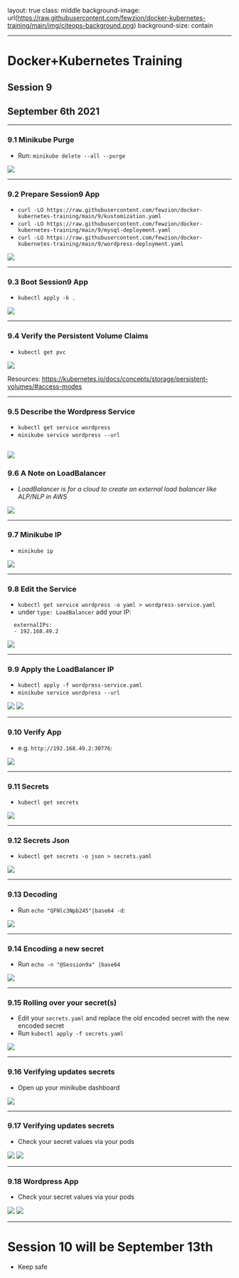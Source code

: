 layout: true
class: middle
background-image: url(https://raw.githubusercontent.com/fewzion/docker-kubernetes-training/main/img/citeops-background.png)
background-size: contain

---

# Docker+Kubernetes Training
## Session 9
## September 6th 2021

---

### 9.1 Minikube Purge

- Run: `minikube delete --all --purge`

![](https://raw.githubusercontent.com/fewzion/docker-kubernetes-training/main/img/k8s.minikube.purge.png)

---

### 9.2 Prepare Session9 App

- `curl -LO https://raw.githubusercontent.com/fewzion/docker-kubernetes-training/main/9/kustomization.yaml`
- `curl -LO https://raw.githubusercontent.com/fewzion/docker-kubernetes-training/main/9/mysql-deployment.yaml`
- `curl -LO https://raw.githubusercontent.com/fewzion/docker-kubernetes-training/main/9/wordpress-deployment.yaml`

![](https://raw.githubusercontent.com/fewzion/docker-kubernetes-training/main/img/k8s.wordpress.curl.png)

---

### 9.3 Boot Session9 App

- `kubectl apply -k .`

![](https://raw.githubusercontent.com/fewzion/docker-kubernetes-training/main/img/k8s.wordpress.apply.png)

---

### 9.4 Verify the Persistent Volume Claims

- `kubectl get pvc`

![](https://raw.githubusercontent.com/fewzion/docker-kubernetes-training/main/img/k8s.wordpress.pvc.png)


Resources: https://kubernetes.io/docs/concepts/storage/persistent-volumes/#access-modes

---

### 9.5 Describe the Wordpress Service

- `kubectl get service wordpress`
- `minikube service wordpress --url`


![](https://raw.githubusercontent.com/fewzion/docker-kubernetes-training/main/img/k8s.wordpress.url.png)
---

### 9.6 A Note on LoadBalancer

- *LoadBalancer is for a cloud to create an external load balancer like ALP/NLP in AWS*

![](https://raw.githubusercontent.com/fewzion/docker-kubernetes-training/main/img/k8s.wordpress.externalip.pending.png)

---

### 9.7 Minikube IP

- `minikube ip`

![](https://raw.githubusercontent.com/fewzion/docker-kubernetes-training/main/img/k8s.minikube.ip.png)

---

### 9.8 Edit the Service

- `kubectl get service wordpress -o yaml > wordpress-service.yaml`
- under `type: LoadBalancer` add your IP:

```
  externalIPs:
  - 192.168.49.2
```

![](https://raw.githubusercontent.com/fewzion/docker-kubernetes-training/main/img/k8s.wordpress.externalip.png)

---

### 9.9 Apply the LoadBalancer IP

- `kubectl apply -f wordpress-service.yaml`
- `minikube service wordpress --url`

![](https://raw.githubusercontent.com/fewzion/docker-kubernetes-training/main/img/k8s.wordpress.externalip.apply.png)
![](https://raw.githubusercontent.com/fewzion/docker-kubernetes-training/main/img/k8s.wordpress.ip.png)

---

### 9.10 Verify App

- e.g. `http://192.168.49.2:30776`:

![](https://raw.githubusercontent.com/fewzion/docker-kubernetes-training/main/img/k8s.wordpress.open.png)

---

### 9.11 Secrets

- `kubectl get secrets`

![](https://raw.githubusercontent.com/fewzion/docker-kubernetes-training/main/img/k8s.wordpress.secrets.png)

---

### 9.12 Secrets Json

- `kubectl get secrets -o json > secrets.yaml`

![](https://raw.githubusercontent.com/fewzion/docker-kubernetes-training/main/img/k8s.wordpress.secrets.yaml.png)

---

### 9.13 Decoding

- Run `echo "QFNlc3Npb245"|base64 -d`:

![](https://raw.githubusercontent.com/fewzion/docker-kubernetes-training/main/img/k8s.wordpress.secrets.decode.png)

---

### 9.14 Encoding a new secret

- Run `echo -n "@Session9a" |base64`

![](https://raw.githubusercontent.com/fewzion/docker-kubernetes-training/main/img/k8s.wordpress.secrets.encode.png)

---

### 9.15 Rolling over your secret(s)

- Edit your `secrets.yaml` and replace the old encoded secret with the new encoded secret
- Run `kubectl apply -f secrets.yaml`

![](https://raw.githubusercontent.com/fewzion/docker-kubernetes-training/main/img/k8s.wordpress.secrets.apply.png)

---

### 9.16 Verifying updates secrets

- Open up your minikube dashboard

![](https://raw.githubusercontent.com/fewzion/docker-kubernetes-training/main/img/k8s.wordpress.secrets.dashboard.png)

---

### 9.17 Verifying updates secrets

- Check your secret values via your pods

![](https://raw.githubusercontent.com/fewzion/docker-kubernetes-training/main/img/k8s.wordpress.secrets.mysql.png)
![](https://raw.githubusercontent.com/fewzion/docker-kubernetes-training/main/img/k8s.wordpress.secrets.wp.png)

---

### 9.18 Wordpress App

- Check your secret values via your pods

![](https://raw.githubusercontent.com/fewzion/docker-kubernetes-training/main/img/k8s.wordpress.secrets.mysql.png)
![](https://raw.githubusercontent.com/fewzion/docker-kubernetes-training/main/img/k8s.wordpress.secrets.wp.png)

---

# Session 10 will be September 13th

- Keep safe

